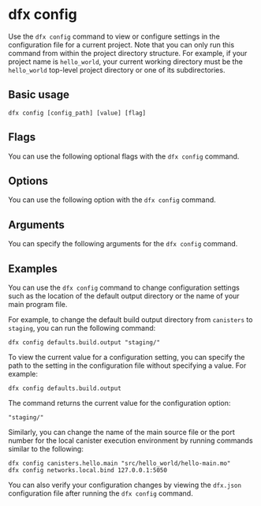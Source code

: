 # dfx config

Use the `dfx config` command to view or configure settings in the configuration file for a current project. Note that you can only run this command from within the project directory structure. For example, if your project name is `hello_world`, your current working directory must be the `hello_world` top-level project directory or one of its subdirectories.

## Basic usage

    dfx config [config_path] [value] [flag]

## Flags

You can use the following optional flags with the `dfx config` command.

<!-- <table>
<colgroup>
<col style="width: 32%" />
<col style="width: 68%" />
</colgroup>
<thead>
<tr class="header">
<th style="text-align: left;">Flag</th>
<th style="text-align: left;">Description</th>
</tr>
</thead>
<tbody>
<tr class="odd">
<td style="text-align: left;"><p><code>-h</code>, <code>--help</code></p></td>
<td style="text-align: left;"><p>Displays usage information.</p></td>
</tr>
<tr class="even">
<td style="text-align: left;"><p><code>-V</code>, <code>--version</code></p></td>
<td style="text-align: left;"><p>Displays version information.</p></td>
</tr>
</tbody>
</table> -->

## Options

You can use the following option with the `dfx config` command.

<!-- <table>
<colgroup>
<col style="width: 32%" />
<col style="width: 68%" />
</colgroup>
<thead>
<tr class="header">
<th style="text-align: left;">Option</th>
<th style="text-align: left;">Description</th>
</tr>
</thead>
<tbody>
<tr class="odd">
<td style="text-align: left;"><p><code>--format</code></p></td>
<td style="text-align: left;"><p>Specifies the format of the configuration file output. By default, the file is displayed using JSON format. The valid values are <code>json</code> and <code>text</code>.</p></td>
</tr>
</tbody>
</table> -->

## Arguments

You can specify the following arguments for the `dfx config` command.

<!-- <table>
<colgroup>
<col style="width: 34%" />
<col style="width: 66%" />
</colgroup>
<thead>
<tr class="header">
<th style="text-align: left;">Argument</th>
<th style="text-align: left;">Description</th>
</tr>
</thead>
<tbody>
<tr class="odd">
<td style="text-align: left;"><p><code>config_path</code></p></td>
<td style="text-align: left;"><p>Specifies the name of the configuration option that you want to set or read. You must specify the configuration file option using its period-delineated path to set or read the specific option you want to change or view. If you don’t specify the path to a specific configuration option, the command displays the full configuration file.</p></td>
</tr>
<tr class="even">
<td style="text-align: left;"><p><code>value</code></p></td>
<td style="text-align: left;"><p>Specifies the new value for the option you are changing. If you don’t specify a value, the command returns the current value for the option from the configuration file.</p></td>
</tr>
</tbody>
</table> -->

## Examples

You can use the `dfx config` command to change configuration settings such as the location of the default output directory or the name of your main program file.

For example, to change the default build output directory from `canisters` to `staging`, you can run the following command:

    dfx config defaults.build.output "staging/"

To view the current value for a configuration setting, you can specify the path to the setting in the configuration file without specifying a value. For example:

    dfx config defaults.build.output

The command returns the current value for the configuration option:

    "staging/"

Similarly, you can change the name of the main source file or the port number for the local canister execution environment by running commands similar to the following:

    dfx config canisters.hello.main "src/hello_world/hello-main.mo"
    dfx config networks.local.bind 127.0.0.1:5050

You can also verify your configuration changes by viewing the `dfx.json` configuration file after running the `dfx config` command.
